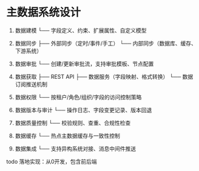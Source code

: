 # 主数据系统设计

1. 数据建模
   └── 字段定义、约束、扩展属性、自定义模型

2. 数据同步
   ├── 外部同步（定时/事件/手工）
   └── 内部同步（数据库、缓存、下游系统）

3. 数据审批
   └── 创建/更新审批流，支持审批模板、节点配置

4. 数据获取
   ├── REST API
   ├── 数据服务（字段映射、格式转换）
   └── 数据订阅推送机制

5. 数据权限
   └── 按租户/角色/组织/字段的访问控制策略

6. 数据版本与审计
   └── 操作日志、字段变更记录、版本回退

7. 数据质量控制
   └── 校验规则、查重、合规性检查

8. 数据缓存
   └── 热点主数据缓存与一致性控制

9. 数据集成
   └── 支持异构系统对接、消息中间件推送


todo 落地实现：从0开发，包含前后端